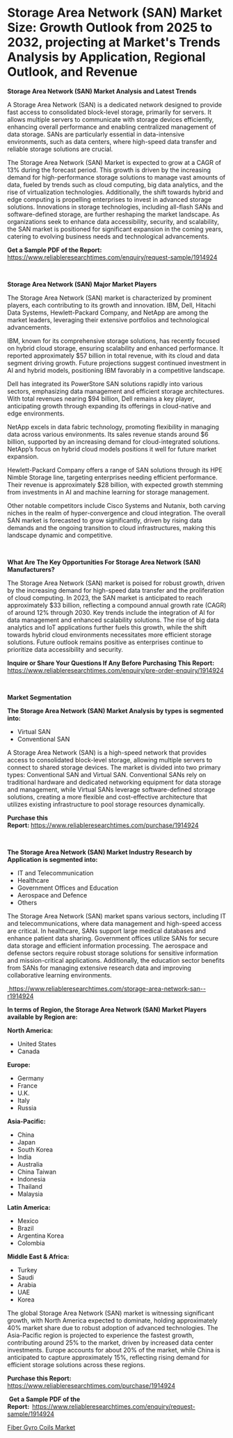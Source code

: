<p><h1>Storage Area Network (SAN) Market Size: Growth Outlook from 2025 to 2032, projecting at Market's Trends Analysis by Application, Regional Outlook, and Revenue</h1></p><p><strong>Storage Area Network (SAN) Market Analysis and Latest Trends</strong></p>
<p><p>A Storage Area Network (SAN) is a dedicated network designed to provide fast access to consolidated block-level storage, primarily for servers. It allows multiple servers to communicate with storage devices efficiently, enhancing overall performance and enabling centralized management of data storage. SANs are particularly essential in data-intensive environments, such as data centers, where high-speed data transfer and reliable storage solutions are crucial.</p><p>The Storage Area Network (SAN) Market is expected to grow at a CAGR of 13% during the forecast period. This growth is driven by the increasing demand for high-performance storage solutions to manage vast amounts of data, fueled by trends such as cloud computing, big data analytics, and the rise of virtualization technologies. Additionally, the shift towards hybrid and edge computing is propelling enterprises to invest in advanced storage solutions. Innovations in storage technologies, including all-flash SANs and software-defined storage, are further reshaping the market landscape. As organizations seek to enhance data accessibility, security, and scalability, the SAN market is positioned for significant expansion in the coming years, catering to evolving business needs and technological advancements.</p></p>
<p><strong>Get a Sample PDF of the Report:&nbsp;</strong> <a href="https://www.reliableresearchtimes.com/enquiry/request-sample/1914924?utm_campaign=2457&utm_medium=2&utm_source=Github&utm_content=ia&utm_term=15022025&utm_id=storage-area-network-san">https://www.reliableresearchtimes.com/enquiry/request-sample/1914924</a></p>
<p>&nbsp;</p>
<p><strong>Storage Area Network (SAN) Major Market Players</strong></p>
<p><p>The Storage Area Network (SAN) market is characterized by prominent players, each contributing to its growth and innovation. IBM, Dell, Hitachi Data Systems, Hewlett-Packard Company, and NetApp are among the market leaders, leveraging their extensive portfolios and technological advancements.</p><p>IBM, known for its comprehensive storage solutions, has recently focused on hybrid cloud storage, ensuring scalability and enhanced performance. It reported approximately $57 billion in total revenue, with its cloud and data segment driving growth. Future projections suggest continued investment in AI and hybrid models, positioning IBM favorably in a competitive landscape.</p><p>Dell has integrated its PowerStore SAN solutions rapidly into various sectors, emphasizing data management and efficient storage architectures. With total revenues nearing $94 billion, Dell remains a key player, anticipating growth through expanding its offerings in cloud-native and edge environments.</p><p>NetApp excels in data fabric technology, promoting flexibility in managing data across various environments. Its sales revenue stands around $6 billion, supported by an increasing demand for cloud-integrated solutions. NetApp’s focus on hybrid cloud models positions it well for future market expansion.</p><p>Hewlett-Packard Company offers a range of SAN solutions through its HPE Nimble Storage line, targeting enterprises needing efficient performance. Their revenue is approximately $28 billion, with expected growth stemming from investments in AI and machine learning for storage management.</p><p>Other notable competitors include Cisco Systems and Nutanix, both carving niches in the realm of hyper-convergence and cloud integration. The overall SAN market is forecasted to grow significantly, driven by rising data demands and the ongoing transition to cloud infrastructures, making this landscape dynamic and competitive.</p></p>
<p>&nbsp;</p>
<p><strong>What Are The Key Opportunities For Storage Area Network (SAN) Manufacturers?</strong></p>
<p><p>The Storage Area Network (SAN) market is poised for robust growth, driven by the increasing demand for high-speed data transfer and the proliferation of cloud computing. In 2023, the SAN market is anticipated to reach approximately $33 billion, reflecting a compound annual growth rate (CAGR) of around 12% through 2030. Key trends include the integration of AI for data management and enhanced scalability solutions. The rise of big data analytics and IoT applications further fuels this growth, while the shift towards hybrid cloud environments necessitates more efficient storage solutions. Future outlook remains positive as enterprises continue to prioritize data accessibility and security.</p></p>
<p><strong>Inquire or Share Your Questions If Any Before Purchasing This Report:</strong> <a href="https://www.reliableresearchtimes.com/enquiry/pre-order-enquiry/1914924?utm_campaign=2457&utm_medium=2&utm_source=Github&utm_content=ia&utm_term=15022025&utm_id=storage-area-network-san">https://www.reliableresearchtimes.com/enquiry/pre-order-enquiry/1914924</a></p>
<p>&nbsp;</p>
<p><strong>Market Segmentation</strong></p>
<p><strong>The Storage Area Network (SAN) Market Analysis by types is segmented into:</strong></p>
<p><ul><li>Virtual SAN</li><li>Conventional SAN</li></ul></p>
<p><p>A Storage Area Network (SAN) is a high-speed network that provides access to consolidated block-level storage, allowing multiple servers to connect to shared storage devices. The market is divided into two primary types: Conventional SAN and Virtual SAN. Conventional SANs rely on traditional hardware and dedicated networking equipment for data storage and management, while Virtual SANs leverage software-defined storage solutions, creating a more flexible and cost-effective architecture that utilizes existing infrastructure to pool storage resources dynamically.</p></p>
<p><strong>Purchase this Report:&nbsp;</strong><a href="https://www.reliableresearchtimes.com/purchase/1914924?utm_campaign=2457&utm_medium=2&utm_source=Github&utm_content=ia&utm_term=15022025&utm_id=storage-area-network-san">https://www.reliableresearchtimes.com/purchase/1914924</a></p>
<p>&nbsp;</p>
<p><strong>The Storage Area Network (SAN) Market Industry Research by Application is segmented into:</strong></p>
<p><ul><li>IT and Telecommunication</li><li>Healthcare</li><li>Government Offices and Education</li><li>Aerospace and Defence</li><li>Others</li></ul></p>
<p><p>The Storage Area Network (SAN) market spans various sectors, including IT and telecommunications, where data management and high-speed access are critical. In healthcare, SANs support large medical databases and enhance patient data sharing. Government offices utilize SANs for secure data storage and efficient information processing. The aerospace and defense sectors require robust storage solutions for sensitive information and mission-critical applications. Additionally, the education sector benefits from SANs for managing extensive research data and improving collaborative learning environments.</p></p>
<p><a href="https://www.reliableresearchtimes.com/storage-area-network-san--r1914924?utm_campaign=2457&utm_medium=2&utm_source=Github&utm_content=ia&utm_term=15022025&utm_id=storage-area-network-san">&nbsp;https://www.reliableresearchtimes.com/storage-area-network-san--r1914924</a></p>
<p><strong>In terms of Region, the Storage Area Network (SAN) Market Players available by Region are:</strong></p>
<p>
    <p> <strong> North America: </strong>
        <ul>
            <li>United States</li>
            <li>Canada</li>
        </ul>
        </p> 
    <p> <strong> Europe: </strong>
        <ul>
            <li>Germany</li>
            <li>France</li>
            <li>U.K.</li>
            <li>Italy</li>
            <li>Russia</li>
        </ul>
        </p> 
    <p> <strong> Asia-Pacific: </strong>
        <ul>
            <li>China</li>
            <li>Japan</li>
            <li>South Korea</li>
            <li>India</li>
            <li>Australia</li>
            <li>China Taiwan</li>
            <li>Indonesia</li>
            <li>Thailand</li>
            <li>Malaysia</li>
        </ul>
        </p> 
    <p> <strong> Latin America: </strong>
        <ul>
            <li>Mexico</li>
            <li>Brazil</li>
            <li>Argentina Korea</li>
            <li>Colombia</li>
        </ul>
        </p> 
    <p> <strong> Middle East & Africa: </strong>
        <ul>
            <li>Turkey</li>
            <li>Saudi</li>
            <li>Arabia</li>
            <li>UAE</li>
            <li>Korea</li>
        </ul>
    </p>
    </p>
<p><p>The global Storage Area Network (SAN) market is witnessing significant growth, with North America expected to dominate, holding approximately 40% market share due to robust adoption of advanced technologies. The Asia-Pacific region is projected to experience the fastest growth, contributing around 25% to the market, driven by increased data center investments. Europe accounts for about 20% of the market, while China is anticipated to capture approximately 15%, reflecting rising demand for efficient storage solutions across these regions.</p></p>
<p><strong>Purchase this Report: </strong><a href="https://www.reliableresearchtimes.com/purchase/1914924?utm_campaign=2457&utm_medium=2&utm_source=Github&utm_content=ia&utm_term=15022025&utm_id=storage-area-network-san">https://www.reliableresearchtimes.com/purchase/1914924</a></p>
<p>&nbsp;<strong>Get a Sample PDF of the Report:&nbsp;&nbsp;</strong><a href="https://www.reliableresearchtimes.com/enquiry/request-sample/1914924?utm_campaign=2457&utm_medium=2&utm_source=Github&utm_content=ia&utm_term=15022025&utm_id=storage-area-network-san">https://www.reliableresearchtimes.com/enquiry/request-sample/1914924</a></p>
<p><strong></strong></p>
<p><p><a href="https://github.com/pelahotayabe/Market-Research-Report-List-1/blob/main/fiber-gyro-coils-market.md?utm_campaign=2457&utm_medium=2&utm_source=Github&utm_content=ia&utm_term=15022025&utm_id=storage-area-network-san">Fiber Gyro Coils Market</a></p></p>
